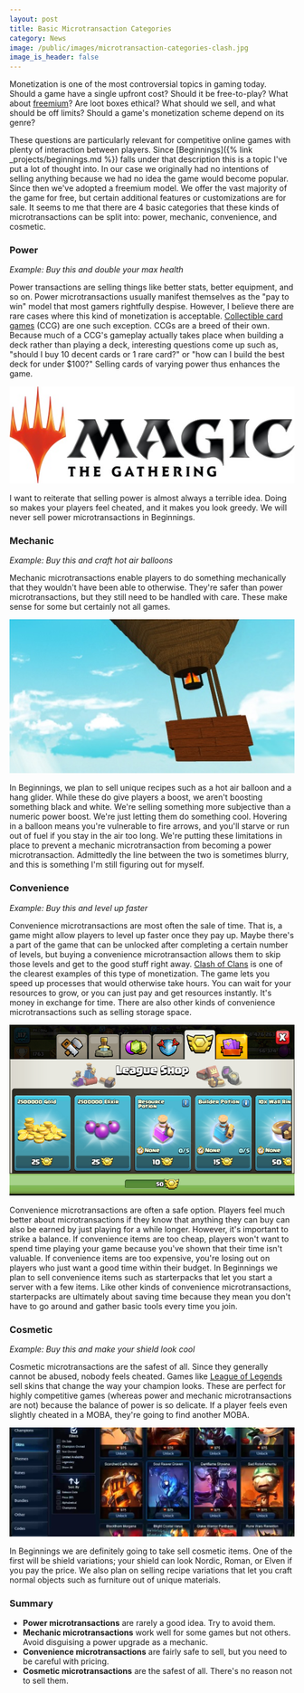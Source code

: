 ```yaml
---
layout: post
title: Basic Microtransaction Categories
category: News
image: /public/images/microtransaction-categories-clash.jpg
image_is_header: false
---
```


Monetization is one of the most controversial topics in gaming today. Should a game have a single upfront cost? Should it be free-to-play? What about [freemium](https://en.wikipedia.org/wiki/Freemium)? Are loot boxes ethical? What should we sell, and what should be off limits? Should a game's monetization scheme depend on its genre?

These questions are particularly relevant for competitive online games with plenty of interaction between players. Since [Beginnings]({% link _projects/beginnings.md %}) falls under that description this is a topic I've put a lot of thought into. In our case we originally had no intentions of selling anything because we had no idea the game would become popular. Since then we've adopted a freemium model. We offer the vast majority of the game for free, but certain additional features or customizations are for sale. It seems to me that there are 4 basic categories that these kinds of microtransactions can be split into: power, mechanic, convenience, and cosmetic.

<!--more-->

### Power

*Example: Buy this and double your max health*

Power transactions are selling things like better stats, better equipment, and so on. Power microtransactions usually manifest themselves as the "pay to win" model that most gamers rightfully despise. However, I believe there are rare cases where this kind of monetization is acceptable. [Collectible card games](https://en.wikipedia.org/wiki/Collectible_card_game) (CCG) are one such exception. CCGs are a breed of their own. Because much of a CCG's gameplay actually takes place when building a deck rather than playing a deck, interesting questions come up such as, "should I buy 10 decent cards or 1 rare card?" or "how can I build the best deck for under $100?" Selling cards of varying power thus enhances the game.

<img src="/public/images/microtransaction-categories-magic.jpg">

I want to reiterate that selling power is almost always a terrible idea. Doing so makes your players feel cheated, and it makes you look greedy. We will never sell power microtransactions in Beginnings.

### Mechanic

*Example: Buy this and craft hot air balloons*

Mechanic microtransactions enable players to do something mechanically that they wouldn't have been able to otherwise. They're safer than power microtransactions, but they still need to be handled with care. These make sense for some but certainly not all games.

<img src="/public/images/microtransaction-categories-balloon.jpg">

In Beginnings, we plan to sell unique recipes such as a hot air balloon and a hang glider. While these do give players a boost, we aren't boosting something black and white. We're selling something more subjective than a numeric power boost. We're just letting them do something cool. Hovering in a balloon means you're vulnerable to fire arrows, and you'll starve or run out of fuel if you stay in the air too long. We're putting these limitations in place to prevent a mechanic microtransaction from becoming a power microtransaction. Admittedly the line between the two is sometimes blurry, and this is something I'm still figuring out for myself.

### Convenience

*Example: Buy this and level up faster*

Convenience microtransactions are most often the sale of time. That is, a game might allow players to level up faster once they pay up. Maybe there's a part of the game that can be unlocked after completing a certain number of levels, but buying a convenience microtransaction allows them to skip those levels and get to the good stuff right away. [Clash of Clans](https://supercell.com/en/games/clashofclans/) is one of the clearest examples of this type of monetization. The game lets you speed up processes that would otherwise take hours. You can wait for your resources to grow, or you can just pay and get resources instantly. It's money in exchange for time. There are also other kinds of convenience microtransactions such as selling storage space.

<img src="/public/images/microtransaction-categories-clash.jpg">

Convenience microtransactions are often a safe option. Players feel much better about microtransactions if they know that anything they can buy can also be earned by just playing for a while longer. However, it's important to strike a balance. If convenience items are too cheap, players won't want to spend time playing your game because you've shown that their time isn't valuable. If convenience items are too expensive, you're losing out on players who just want a good time within their budget. In Beginnings we plan to sell convenience items such as starterpacks that let you start a server with a few items. Like other kinds of convenience microtransactions, starterpacks are ultimately about saving time because they mean you don't have to go around and gather basic tools every time you join.

### Cosmetic

*Example: Buy this and make your shield look cool*

Cosmetic microtransactions are the safest of all. Since they generally cannot be abused, nobody feels cheated. Games like [League of Legends](https://na.leagueoflegends.com/en/) sell skins that change the way your champion looks. These are perfect for highly competitive games (whereas power and mechanic microtransactions are not) because the balance of power is so delicate. If a player feels even slightly cheated in a MOBA, they're going to find another MOBA.

<img src="/public/images/microtransaction-categories-league.jpg">

In Beginnings we are definitely going to take sell cosmetic items. One of the first will be shield variations; your shield can look Nordic, Roman, or Elven if you pay the price. We also plan on selling recipe variations that let you craft normal objects such as furniture out of unique materials.

### Summary

* **Power microtransactions** are rarely a good idea. Try to avoid them.
* **Mechanic microtransactions** work well for some games but not others. Avoid disguising a power upgrade as a mechanic.
* **Convenience microtransactions** are fairly safe to sell, but you need to be careful with pricing.
* **Cosmetic microtransactions** are the safest of all. There's no reason not to sell them.